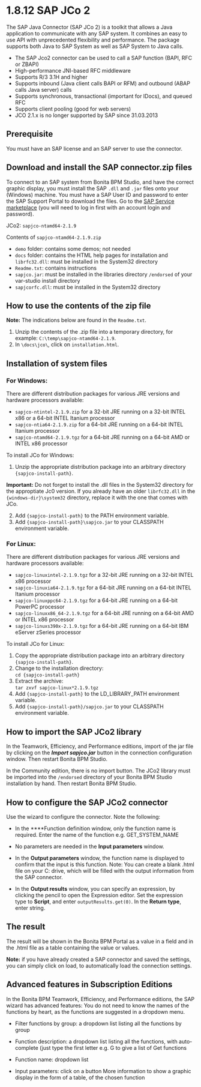 # 1.8.12 SAP JCo 2

The SAP Java Connector (SAP JCo 2) is a toolkit that allows a Java application to communicate with any SAP system. 
It combines an easy to use API with unprecedented flexibility and performance. 
The package supports both Java to SAP System as well as SAP System to Java calls.


* The SAP Jco2 connector can be used to call a SAP function (BAPI, RFC or ZBAPI) 
* High-performance JNI-based RFC middleware 
* Supports R/3 3.1H and higher 
* Supports inbound (Java client calls BAPI or RFM) and outbound (ABAP calls Java server) calls
* Supports synchronous, transactional (important for IDocs), and queued RFC
* Supports client pooling (good for web servers) 
* JCO 2.1.x is no longer supported by SAP since 31.03.2013 

## Prerequisite 


You must have an SAP license and an SAP server to use the connector. 


## Download and install the SAP connector.zip files 


To connect to an SAP system from Bonita BPM Studio, and have the correct graphic display, you must install the SAP `.dll` and `.jar` files onto your (Windows) machine. 
You must have a SAP User ID and password to enter the SAP Support Portal to download the files. Go to the [SAP Service marketplace](http://service.sap.com/connectors) (you will need to log in first with an account login and password).


JCo2: `sapjco-ntamd64-2.1.9` 


Contents of `sapjco-ntamd64-2.1.9.zip`

* `demo` folder: contains some demos; not needed 
* `docs` folder: contains the HTML help pages for installation and `librfc32.dll`: must be installed in the System32 directory 
* `Readme.txt`: contains instructions 
* `sapjco.jar`: must be installed in the libraries directory `/endorsed` of your var-studio install directory 
* `sapjcorfc.dll`: must be installed in the System32 directory 

## How to use the contents of the zip file


**Note:** The indications below are found in the `Readme.txt`.

1. Unzip the contents of the .zip file into a temporary directory, for example: `C:\temp\sapjco-ntamd64-2.1.9`. 
2. In `\docs\jco\`, click on `installation.html`.

## Installation of system files 


### For Windows:


There are different distribution packages for various JRE versions and hardware processors available: 

* `sapjco-ntintel-2.1.9.zip` for a 32-bit JRE running on a 32-bit INTEL x86 or a 64-bit INTEL Itanium processor 
* `sapjco-ntia64-2.1.9.zip` for a 64-bit JRE running on a 64-bit INTEL Itanium processor 
* `sapjco-ntamd64-2.1.9.tgz` for a 64-bit JRE running on a 64-bit AMD or INTEL x86 processor 

To install JCo for Windows:


1. Unzip the appropriate distribution package into an arbitrary directory `{sapjco-install-path}`.   

**Important:** Do not forget to install the .dll files in the System32 directory for the approptiate Jc0 version. 
If you already have an older `librfc32.dll` in the `{windows-dir}\system32` directory, replace it with the one that comes with JCo.



2. Add `{sapjco-install-path}` to the PATH environment variable. 
3. Add `{sapjco-install-path}\sapjco.jar` to your CLASSPATH environment variable. 

### For Linux:

There are different distribution packages for various JRE versions and hardware processors available: 

* `sapjco-linuxintel-2.1.9.tgz` for a 32-bit JRE running on a 32-bit INTEL x86 processor 
* `sapjco-linuxia64-2.1.9.tgz` for a 64-bit JRE running on a 64-bit INTEL Itanium processor 
* `sapjco-linuxppc64-2.1.9.tgz` for a 64-bit JRE running on a 64-bit PowerPC processor 
* `sapjco-linuxx86_64-2.1.9.tgz` for a 64-bit JRE running on a 64-bit AMD or INTEL x86 processor 
* `sapjco-linuxs390x-2.1.9.tgz` for a 64-bit JRE running on a 64-bit IBM eServer zSeries processor 

To install JCo for Linux:

1. Copy the appropriate distribution package into an arbitrary directory `{sapjco-install-path}`. 
2. Change to the installation directory:   
`cd {sapjco-install-path}`
3. Extract the archive:   
`tar zxvf sapjco-linux*2.1.9.tgz `
4. Add `{sapjco-install-path}` to the LD\_LIBRARY\_PATH environment variable. 
5. Add `{sapjco-install-path}/sapjco.jar` to your CLASSPATH environment variable. 

## How to import the SAP JCo2 library 


In the Teamwork, Efficiency, and Performance editions, import of the jar file by clicking on the **_Import sapjco.jar_** button in the connection configuration window. Then restart Bonita BPM Studio.


In the Community edition, there is no import button. The JCo2 library must be imported into the `/endorsed` directory of your Bonita BPM Studio installation by hand. Then restart Bonita BPM Studio.


## How to configure the SAP JCo2 connector


Use the wizard to configure the connector. Note the following:

* In the ****Function definition window, only the function name is required. Enter the name of the function e.g. GET\_SYSTEM\_NAME 
* No parameters are needed in the **Input parameters** window.

* In the **Output parameters** window, the function name is displayed to confirm that the input is this function. Note: 
You can create a blank .html file on your C: drive, which will be filled with the output information from the SAP connector. 

* In the **Output results** window, you can specify an expression, by clicking the pencil to open the Expression editor. 
Set the expression type to **Script**, and enter `outputResults.get(0)`. In the **Return type**, enter string.


## The result 

The result will be shown in the Bonita BPM Portal as a value in a field and in the .html file as a table containing the value or values.


**Note:** if you have already created a SAP connector and saved the settings, you can simply click on load, to automatically load the connection settings.


## Advanced features in Subscription Editions


In the Bonita BPM Teamwork, Efficiency, and Performance editions, the SAP wizard has advanced features: You do not need to know the names of the functions by heart, as the functions are suggested in a dropdown menu. 

* Filter functions by group: a dropdown list listing all the functions by group 
* Function description: a dropdown list listing all the functions, with auto-complete (just type the first letter e.g. G to give a list of Get functions 

* Function name: dropdown list 
* Input parameters: click on a button More information to show a graphic display in the form of a table, of the chosen function